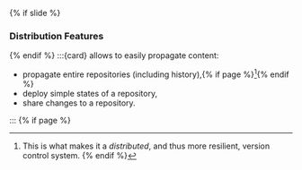 {% if slide %}
### Distribution Features
{% endif %}
:::{card} <i class="fab fa-git"></i> allows to easily propagate content:

- propagate entire repositories (including history),{% if page %}[^sn2]{% endif %}
- deploy simple states of a repository,
- share changes to a repository.

:::
{% if page %}
[^sn2]: This is what makes it a _distributed_, and thus more resilient, version control system.
{% endif %}
